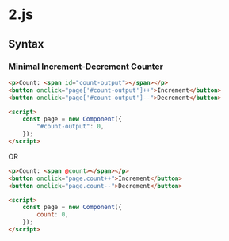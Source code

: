 # 2.js

## Syntax

### Minimal Increment-Decrement Counter

```html
<p>Count: <span id="count-output"></span></p>
<button onclick="page['#count-output']++">Increment</button>
<button onclick="page['#count-output']--">Decrement</button>

<script>
    const page = new Component({
        "#count-output": 0,
    });
</script>
```

OR

```html
<p>Count: <span @count></span></p>
<button onclick="page.count++">Increment</button>
<button onclick="page.count--">Decrement</button>

<script>
    const page = new Component({
        count: 0,
    });
</script>
```
